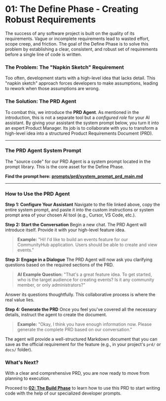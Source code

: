 # 01: The Define Phase - Creating Robust Requirements

The success of any software project is built on the quality of its requirements. Vague or incomplete requirements lead to wasted effort, scope creep, and friction. The goal of the Define Phase is to solve this problem by establishing a clear, consistent, and robust set of requirements before a single line of code is written.

### The Problem: The "Napkin Sketch" Requirement

Too often, development starts with a high-level idea that lacks detail. This "napkin sketch" approach forces developers to make assumptions, leading to rework when those assumptions are wrong.

### The Solution: The PRD Agent

To combat this, we introduce the **PRD Agent**. As mentioned in the introduction, this is not a separate tool but a _configured role_ for your AI assistant. By giving your assistant the system prompt below, you turn it into an expert Product Manager. Its job is to collaborate with you to transform a high-level idea into a structured Product Requirements Document (PRD).

---

### The PRD Agent System Prompt

The "source code" for our PRD Agent is a system prompt located in the prompt library. This is the core asset for the Define Phase.

**Find the prompt here:** [**prompts/prd/system_prompt_prd_main.md**](../prompts/prd/system_prompt_prd_main.md)

---

### How to Use the PRD Agent

**Step 1: Configure Your Assistant**
Navigate to the file linked above, copy the entire system prompt, and paste it into the custom instructions or system prompt area of your chosen AI tool (e.g., Cursor, VS Code, etc.).

**Step 2: Start the Conversation**
Begin a new chat. The PRD Agent will introduce itself. Provide it with your high-level feature idea.

> **Example:** "Hi! I'd like to build an events feature for our CommunityHub application. Users should be able to create and view events."

**Step 3: Engage in a Dialogue**
The PRD Agent will now ask you clarifying questions based on the required sections of the PRD.

> **AI Example Question:** "That's a great feature idea. To get started, who is the target audience for creating events? Is it any community member, or only administrators?"

Answer its questions thoughtfully. This collaborative process is where the real value lies.

**Step 4: Generate the PRD**
Once you feel you've covered all the necessary details, instruct the agent to create the document.

> **Example:** "Okay, I think you have enough information now. Please generate the complete PRD based on our conversation."

The agent will provide a well-structured Markdown document that you can save as the official requirement for the feature (e.g., in your project's `prd/` or `docs/` folder).

### What's Next?

With a clear and comprehensive PRD, you are now ready to move from planning to execution.

Proceed to **[02: The Build Phase](./02-The-Build-Phase.md)** to learn how to use this PRD to start writing code with the help of our specialized developer prompts.

